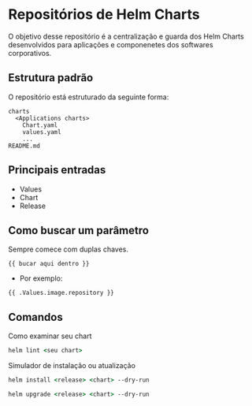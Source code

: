 # Repositórios de Helm Charts

O objetivo desse repositório é a centralização e guarda dos Helm Charts desenvolvidos para aplicações e componenetes dos softwares corporativos.

## Estrutura padrão

O repositório está estruturado da seguinte forma:

```dir
charts
  <Applications charts>
    Chart.yaml
    values.yaml
    ...
README.md
```

## Principais entradas

- Values
- Chart
- Release

## Como buscar um parâmetro

Sempre comece com duplas chaves.

```
{{ bucar aqui dentro }}
```

- Por exemplo:

```
{{ .Values.image.repository }}
```

## Comandos

Como examinar seu chart

```cmd
helm lint <seu chart>
```

Simulador de instalação ou atualização

```cmd
helm install <release> <chart> --dry-run
```

```cmd
helm upgrade <release> <chart> --dry-run
```

